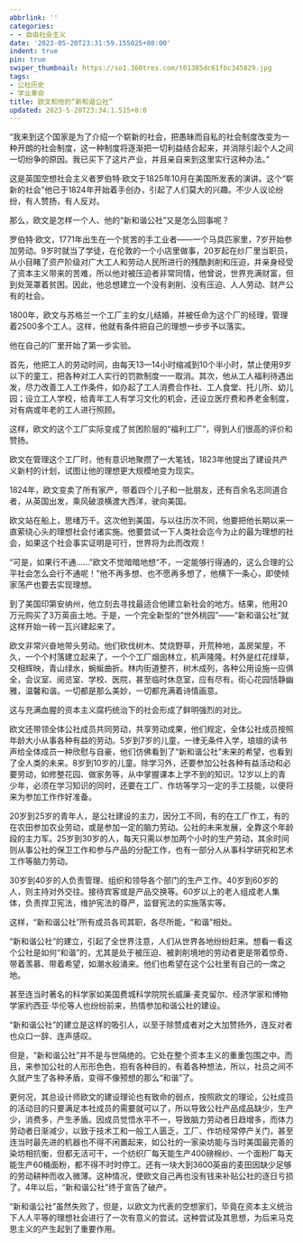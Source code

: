 ```yaml
---
abbrlink: ''
categories:
- - 自由社会主义
date: '2023-05-20T23:31:59.155025+08:00'
indent: true
pin: true
swiper_thumbnail: https://so1.360tres.com/t01385dc61fbc345829.jpg
tags:
- 公社历史
- 学业革命
title: 欧文和他的“新和谐公社”
updated: 2023-5-20T23:34:1.515+8:0
---
```

“我来到这个国家是为了介绍一个崭新的社会，把愚昧而自私的社会制度改变为一种开朗的社会制度，这一种制度将逐渐把一切利益结合起来，并消除引起个人之间一切纷争的原因。我已买下了这片产业，并且亲自来到这里实行这种办法。”

这是英国空想社会主义者罗伯特·欧文于1825年10月在美国所发表的演讲。这个“崭新的社会”他已于1824年开始着手创办，引起了人们莫大的兴趣。不少人议论纷纷，有人赞扬，有人反对。

那么，欧文是怎样一个人、他的“新和谐公社”又是怎么回事呢？

罗伯特·欧文，1771年出生在一个贫苦的手工业者——一个马具匹家里，7岁开始参加劳动。9岁时就当了学徒，在伦敦的一个小店里做事，20岁起在纱厂里当职员，从小目睹了资产阶级对广大工人和劳动人民所进行的残酷剥削和压迫，并亲身经受了资本主义带来的苦难，所以他对被压迫者非常同情，他曾说，世界充满财富，但到处笼罩着贫困。因此，他总想建立一个没有剥削、没有压迫、人人劳动、财产公有的社会。

1800年，欧文与苏格兰一个工厂主的女儿结婚，并被任命为这个厂的经理，管理着2500多个工人。这样，他就有条件把自己的理想一步步予以落实。

他在自己的厂里开始了第一步实验。

首先，他把工人的劳动时间，由每天13—14小时缩减到10个半小时，禁止使用9岁以下的童工，把各种对工人实行的罚款制度一一取消。其次，他从工人福利待遇出发，尽力改善工人工作条件，如办起了工人消费合作社、工人食堂、托儿所、幼儿园；设立工人学校，给青年工人有学习文化的机会，还设立医疗费和养老金制度，对有病或年老的工人进行照顾。

这样，欧文的这个工厂实际变成了贫困阶层的“福利工厂”，得到人们很高的评价和赞扬。

欧文在管理这个工厂时，他有意识地聚攒了一大笔钱，1823年他提出了建设共产义新村的计划，试图让他的理想更大规模地变为现实。

1824年，欧文变卖了所有家产，带着四个儿子和一批朋友，还有百余名志同道合者，从英国出发，乘风破浪横渡大西洋，驶向美国。

欧文站在船上，思绪万千。这次他到美国，与以往历次不同，他要把他长期以来一直萦绕心头的理想社会付诸实施。他要尝试一下人类社会迄今为止的最为理想的社会，如果这个社会事实证明是可行，世界将为此而改观！

“可是，如果行不通……”欧文不觉暗暗地想“不，一定能够行得通的，这么合理的公平社会怎么会行不通呢！”他不再多想、也不愿再多想了，他横下一条心，即使倾家荡产也要去实现理想。

到了美国印第安纳州，他立刻去寻找最适合他建立新社会的地方。结果，他用20万元购买了3万英亩土地。于是，一个完全新型的“世外桃园”——“新和谐公社”就这样开始一砖一瓦兴建起来了。

欧文非常兴奋地带头劳动。他们砍伐树木、焚烧野草，开荒种地，盖房架屋，不久，一个个村落建立起来了，一个个工厂烟囱林立，机声隆隆。村外是红花绿草，交相辉映，青山绿水，蜿蜒曲折。林内街道整齐，树木成列，各种公用设施一应俱全，会议室、阅览室、学校、医院，甚至临时休息室，应有尽有。街心花园恬静幽雅，温馨和谐。一切都是那么美妙，一切都充满着诗情画意。

这与充满血腥的资本主义腐朽统治下的社会形成了鲜明强烈的对比。

欧文还带领全体公社成员共同劳动，共享劳动成果，他们规定，全体公社成员按照年龄大小从事各种有益的劳动。5岁到7岁的儿童，一律无条件入学，琅琅的读书声给全体成员一种欣慰与自豪，他们仿佛看到了“新和谐公社”未来的希望，也看到了全人类的未来。8岁到10岁的儿童。除学习外，还要参加公社各种有益活动和必要劳动，如修整花园、做家务等，从中掌握课本上学不到的知识。12岁以上的青少年，必须在学习知识的同时，还要在工厂、作坊等学习一定的手工技能，以便将来为参加工作作好准备。

20岁到25岁的青年人，是公社建设的主力，因分工不同，有的在工厂作工，有的在农田参加农业劳动，或是参加一定的脑力劳动。公社的未来发展，全靠这个年龄段的主力军。25岁到30岁的人，每天只需以参加两个小时的生产劳动，其余时间则从事公社的保卫工作和参与产品的分配工作，也有一部分人从事科学研究和艺术工作等脑力劳动。

30岁到40岁的人负责管理、组织和领导各个部门的生产工作。40岁到60岁的人，则主持对外交往。接待宾客或是产品交换等。60岁以上的老人组成老人集体，负责捍卫宪法，维护宪法的尊严，监督宪法的实施落实等。

这样，“新和谐公社”所有成员各司其职，各尽所能，“和谐”相处。

“新和谐公社”的建立，引起了全世界注意，人们从世界各地纷纷赶来。想看一看这个公社是如何“和谐”的，尤其是处于被压迫、被剥削境地的劳动者更是带着惊奇、带着羡慕、带着希望，如潮水般涌来。他们也希望在这个公社里有自己的一席之地。

甚至连当时著名的科学家如美国费城科学院院长威廉·麦克留尔、经济学家和博物学家约西亚·华伦等人也纷纷前来，热情参加和谐公社的建设。

“新和谐公社”的建立是这样的吸引人，以至于除赞成者对之大加赞扬外，连反对者也众口一辞、连声感叹。

但是，“新和谐公社”并不是与世隔绝的。它处在整个资本主义的重重包围之中。而且，来参加公社的人形形色色，抱有各种目的，有着各种想法，所以，社员之间不久就产生了各种矛盾，变得不像预想的那么“和谐”了。

更何况，其总设计师欧文的建设理论也有致命的弱点，按照欧文的理论，公社成员的活动目的只要满足本社成员的需要就可以了，所以导致公社产品成品缺少，生产少，消费多，产生矛盾。因成员觉悟水平不一，导致脑力劳动者日趋增多，而体力劳动者日渐减少，以致于技术工和一般工人匮乏，工厂、作坊经常停产关门，甚至连当时最先进的机器也不得不闲置起来，如公社的一家染坊能与当时美国最完善的染坊相抗衡，但都无活可干，一个纺织厂每天能生产400磅棉纱、一个面粉厂每天能生产60桶面粉，都不得不时时停工。还有一块大到3600英亩的麦田因缺少足够的劳动耕种而收入微薄。这种情况，使欧文自己再也没有钱来补贴公社的逐日亏损了。4年以后，“新和谐公社”终于宣告了破产。

“新和谐公社”虽然失败了，但是，以欧文为代表的空想家们，毕竟在资本主义统治下人人平等的理想社会进行了一次有意义的尝试。这种尝试及其思想，为后来马克思主义的产生起到了重要作用。
